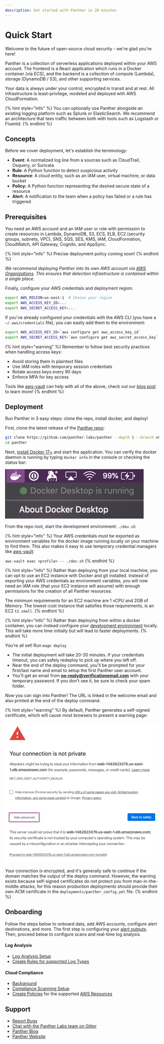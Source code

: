 ```yaml
---
description: Get started with Panther in 20 minutes
---
```


# Quick Start

Welcome to the future of open-source cloud security - we're glad you're here!

Panther is a collection of serverless applications deployed within your AWS account. The frontend is a React application which runs in a Docker container \(via ECS\), and the backend is a collection of compute \(Lambda\), storage \(DynamoDB / S3\), and other supporting services.

Your data is always under your control, encrypted in transit and at rest. All infrastructure is least-privilege, modeled and deployed with AWS CloudFormation.

{% hint style="info" %}
You can optionally use Panther alongside an existing logging platform such as Splunk or ElasticSearch. We recommend an architecture that tees traffic between both with tools such as Logstash or Fluentd.
{% endhint %}

## Concepts

Before we cover deployment, let's establish the terminology:

- **Event**: A normalized log line from a sources such as CloudTrail, Osquery, or Suricata
- **Rule**: A Python function to detect suspicious activity
- **Resource**: A cloud entity, such as an IAM user, virtual machine, or data bucket
- **Policy:** A Python function representing the desired secure state of a resource
- **Alert**: A notification to the team when a policy has failed or a rule has triggered

## Prerequisites

You need an AWS account and an IAM user or role with permission to create resources in Lambda, DynamoDB, S3, ECS, ELB, EC2 \(security groups, subnets, VPC\), SNS, SQS, SES, KMS, IAM, CloudFormation, CloudWatch, API Gateway, Cognito, and AppSync.

{% hint style="info" %}
Precise deployment policy coming soon!
{% endhint %}

_We recommend deploying Panther into its own AWS account via_ [_AWS Organizations_](https://aws.amazon.com/blogs/security/how-to-use-aws-organizations-to-automate-end-to-end-account-creation/)_. This ensures that detection infrastructure is contained within a single place._

Finally, configure your AWS credentials and deployment region:

```bash
export AWS_REGION=us-east-1  # Choose your region
export AWS_ACCESS_KEY_ID=...
export AWS_SECRET_ACCESS_KEY=...
```

If you've already configured your credentials with the AWS CLI (you have a `~/.aws/credentials` file), you can easily add them to the environment:

```bash
export AWS_ACCESS_KEY_ID=`aws configure get aws_access_key_id`
export AWS_SECRET_ACCESS_KEY=`aws configure get aws_secret_access_key`
```

{% hint style="warning" %}
Remember to follow best security practices when handling access keys:

- Avoid storing them in plaintext files
- Use IAM roles with temporary session credentials
- Rotate access keys every 90 days
- Enforce MFA for key access

Tools like [aws-vault](https://github.com/99designs/aws-vault) can help with all of the above, check out our [blog post](https://blog.runpanther.io/secure-multi-account-aws-access/) to learn more!
{% endhint %}

## Deployment

Run Panther in 3 easy steps: clone the repo, install docker, and deploy!

First, clone the latest release of the [Panther repo](https://github.com/panther-labs/panther):

```bash
git clone https://github.com/panther-labs/panther --depth 1 --branch v0.1.1
cd panther
```

Next, [install Docker 17+](https://docs.docker.com/install/) and start the application. You can verify the docker daemon is running by typing `docker info` in the console or checking the status bar:

![Docker Status](.gitbook/assets/docker-status.png)

From the repo root, start the development environment: `./dev.sh`

{% hint style="info" %}
Your AWS credentials _must_ be exported as environment variables for the docker image running locally on your machine to find them. This also makes it easy to use temporary credential managers like [aws-vault](https://github.com/99designs/aws-vault):

`aws-vault exec <profile> -- ./dev.sh`
{% endhint %}

{% hint style="info" %}
Rather than deploying from your local machine, you can opt to use an EC2 instance with Docker and
git installed. Instead of exporting your AWS credentials as environment variables, you will now need an IAM role (that your EC2 instance will assume) with enough permissions for the creation of all Panther resources.

The minimum requirements for an EC2 machine are 1 vCPU and 2GB of Memory. The lowest-cost instance that satisfies those requirements, is an EC2 `t2.small`.
{% endhint %}

{% hint style="info" %}
Rather than deploying from within a docker container, you can instead configure your [development environment](development.md#manual-installation) locally. This will take more time initially but will lead to faster deployments.
{% endhint %}

You're all set! Run `mage deploy`

- The initial deployment will take 20-30 minutes. If your credentials timeout, you can safely redeploy to pick up where you left off.
- Near the end of the deploy command, you'll be prompted for your first/last name and email to setup the first Panther user account.
- You'll get an email from [**no-reply@verificationemail.com**](mailto:no-reply@verificationemail.com) with your temporary password. If you don't see it, be sure to check your spam folder.

Now you can sign into Panther! The URL is linked in the welcome email and also printed at the end of the deploy command.

{% hint style="warning" %}
By default, Panther generates a self-signed certificate, which will cause most browsers to present a warning page:

![Self-Signed Certificate Warning](.gitbook/assets/self-signed-cert-warning.png)

Your connection _is_ encrypted, and it's generally safe to continue if the domain matches the output of the deploy command. However, the warning exists because self-signed certificates do not protect you from man-in-the-middle attacks; for this reason production deployments should provide their own ACM certificate in the `deployments/panther_config.yml` file.
{% endhint %}

## Onboarding

Follow the steps below to onboard data, add AWS accounts, configure alert destinations, and more. The first step is configuring your [alert outputs](destinations/alert-setup/). Then, proceed below to configure scans and real-time log analysis.

#### Log Analysis

- [Log Analysis Setup](log-analysis/log-processing/)
- [Create Rules for supported Log Types](log-analysis/rules/)

#### Cloud Compliance

- [Background](policies/compliance-background.md)
- [Compliance Scanning Setup](policies/scanning/)
- [Create Policies](policies/compliance-background.md) for the supported [AWS Resources](policies/resources/)

## **Support**

- [Report Bugs](https://github.com/panther-labs/panther/issues)
- [Chat with the Panther Labs team on Gitter](https://gitter.im/runpanther/community)
- [Panther Blog](https://blog.runpanther.io/)
- [Panther Website](https://runpanther.io/)
